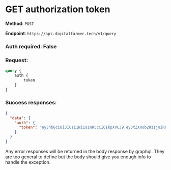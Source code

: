# GET authorization token

**Method**: `POST`

**Endpoint**: `https://api.digitalfarmer.tech/v1/query`

### Auth required: False

### Request: 

```graphql
query {
    auth {
        token
    }
}

```

### Success responses:

```json
{
  "data": {
    "auth": {
      "token": "eyJhbGciOiJIUzI1NiIsInR5cCI6IkpXVCJ9.eyJtZXRob2RzIjoiR0VUIiwidmVyaWZpZWQiOnRydWUsImlzQWRtaW4iOmZhbHNlLCJpYXQiOjE2NDIxNjYwNzIsImV4cCI6MTY0MjE2OTY3Mn0.ycAUuajrGvpLRzhbftzWDJvI5c_Pj4BlAFaNkLCHltQ"
    }
  }
}
```

Any error responses will be returned in the body response by graphql. They are too general to define but the body should give you enough info to handle the exception.